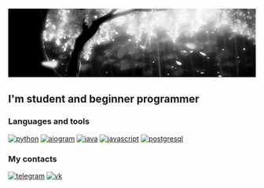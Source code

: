 [![Header](https://github.com/ValentinVinogradov/ValentinVinogradov/blob/main/assets/tree.gif)](https://github.com/ValentinVinogradov)

## I'm student and beginner programmer

### Languages and tools

[![python](https://img.shields.io/badge/-python-000000?style=for-the-badge&logo=python&logoColor=white)](https://www.python.org/)
[![aiogram](https://img.shields.io/pypi/v/aiogram?style=for-the-badge&logo=telegram&logoColor=white&label=aiogram&labelColor=000000&color=000000)](https://pypi.org/project/aiogram/)
[![java](https://img.shields.io/badge/-java-000000?style=for-the-badge&logo=java)](https://java.com)
[![javascript](https://img.shields.io/badge/-javascript-000000?style=for-the-badge&logo=javascript&logoColor=white)](https://developer.mozilla.org/en-US/docs/Web/JavaScript)
[![postgresql](https://img.shields.io/badge/-postgresql-000000?style=for-the-badge&logo=postgresql&logoColor=white)](https://www.postgresql.org/)

### My contacts

[![telegram](https://img.shields.io/badge/-telegram-000000?style=for-the-badge&logo=telegram&logoColor=white)](https://t.me/bebrochkamr)
[![vk](https://img.shields.io/badge/-VK-000000?style=for-the-badge&logo=vk&logoColor=white)](https://vk.com/ooneheart)
